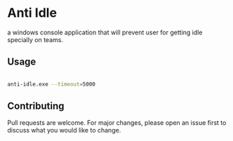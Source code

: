 # Anti Idle
a windows console application that will prevent user for getting idle specially on teams.


## Usage

```bash

anti-idle.exe --timeout=5000

```

## Contributing
Pull requests are welcome. For major changes, please open an issue first to discuss what you would like to change.
